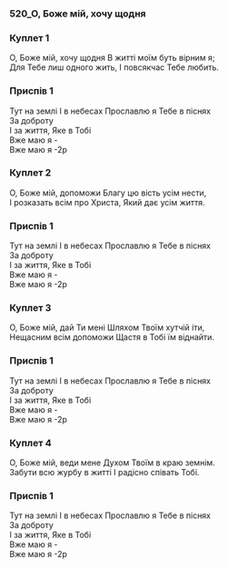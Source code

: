 ### 520_О, Боже мій, хочу щодня
### Куплет 1
О, Боже мій, хочу щодня В житті моїм буть вірним я; <br/>Для Тебе лиш одного жить, І повсякчас Тебе любить.
### Приспів 1
Тут на землі І в небесах Прославлю я Тебе в піснях<br/>За доброту <br/>І за життя, Яке в Тобі<br/>Вже маю я -<br/>Вже маю я -2р
### Куплет 2
О, Боже мій, допоможи Благу цю вість усім нести, <br/>І розказать всім про Христа, Який дає усім життя.
### Приспів 1
Тут на землі І в небесах Прославлю я Тебе в піснях<br/>За доброту <br/>І за життя, Яке в Тобі<br/>Вже маю я -<br/>Вже маю я -2р
### Куплет 3
О, Боже мій, дай Ти мені Шляхом Твоїм хутчій іти, <br/>Нещасним всім допоможи Щастя в Тобі їм віднайти.
### Приспів 1
Тут на землі І в небесах Прославлю я Тебе в піснях<br/>За доброту <br/>І за життя, Яке в Тобі<br/>Вже маю я -<br/>Вже маю я -2р
### Куплет 4
О, Боже мій, веди мене Духом Твоїм в краю земнім. <br/>Забути всю журбу в житті І радісно співать Тобі.
### Приспів 1
Тут на землі І в небесах Прославлю я Тебе в піснях<br/>За доброту <br/>І за життя, Яке в Тобі<br/>Вже маю я -<br/>Вже маю я -2р

